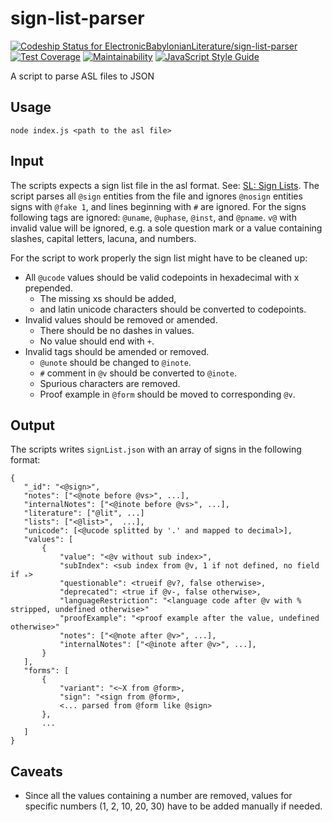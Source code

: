 # sign-list-parser

[![Codeship Status for ElectronicBabylonianLiterature/sign-list-parser](https://app.codeship.com/projects/87135f00-8ced-0136-a3ab-620930fa43d6/status?branch=master)](https://app.codeship.com/projects/303555)
[![Test Coverage](https://api.codeclimate.com/v1/badges/ec4866b077a383114d36/test_coverage)](https://codeclimate.com/github/ElectronicBabylonianLiterature/sign-list-parser/test_coverage)
[![Maintainability](https://api.codeclimate.com/v1/badges/ec4866b077a383114d36/maintainability)](https://codeclimate.com/github/ElectronicBabylonianLiterature/sign-list-parser/maintainability)
[![JavaScript Style Guide](https://img.shields.io/badge/code_style-standard-brightgreen.svg)](https://standardjs.com)

A script to parse ASL files to JSON

## Usage

```
node index.js <path to the asl file>
```

## Input

The scripts expects a sign list file in the asl format. See: [SL: Sign Lists](http://build-oracc.museum.upenn.edu/ns/sl/1.0/). The script parses all `@sign` entities from the file and ignores `@nosign` entities signs with `@fake 1`, and lines beginning with `#` are ignored. For the signs following tags are ignored: `@uname`, `@uphase`, `@inst`, and `@pname`. `v@` with invalid value will be ignored, e.g. a sole question mark or a value containing slashes, capital letters, lacuna, and numbers.

For the script to work properly the sign list might have to be cleaned up:

- All `@ucode` values should be valid codepoints in hexadecimal with x prepended.
    - The missing xs should be added,
    - and latin unicode characters should be converted to codepoints.
- Invalid values should be removed or amended.
    - There should be no dashes in values.
    - No value should end with `+`.
- Invalid tags should be amended or removed.
    - `@unote` should be changed to `@inote`.
    - `#` comment in `@v` should be converted to `@inote`.
    - Spurious characters are removed.
    - Proof example in `@form` should be moved to corresponding `@v`.

## Output

The scripts writes `signList.json` with an array of signs in the following format:

 ```
{
    "_id": "<@sign>",
    "notes": ["<@note before @vs>", ...],
    "internalNotes": ["<@inote before @vs>", ...],
    "literature": ["@lit", ...]
    "lists": ["<@list>",  ...],
    "unicode": [<@ucode splitted by '.' and mapped to decimal>],
    "values": [
        {
            "value": "<@v without sub index>",
            "subIndex": <sub index from @v, 1 if not defined, no field if ₓ>
            "questionable": <trueif @v?, false otherwise>,
            "deprecated": <true if @v-, false otherwise>,
            "languageRestriction": "<language code after @v with % stripped, undefined otherwise>"
            "proofExample": "<proof example after the value, undefined otherwise>"
            "notes": ["<@note after @v>", ...],
            "internalNotes": ["<@inote after @v>", ...],
        }
    ],
    "forms": [
        {
            "variant": "<~X from @form>,
            "sign": "<sign from @form>,
            <... parsed from @form like @sign>
        },
        ...
    ]
}
```

## Caveats

- Since all the values containing a number are removed, values for specific numbers (1, 2, 10, 20, 30) have to be added manually if needed.
